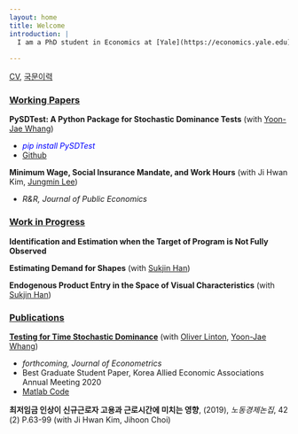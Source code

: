 ```yaml
---
layout: home
title: Welcome
introduction: |
  I am a PhD student in Economics at [Yale](https://economics.yale.edu)
  
---
```


[CV](https://github.com/lee-kyungho/lee-kyungho.github.io/raw/main/assets/CV_kyungholee_Jan2023.pdf),
[국문이력](https://github.com/lee-kyungho/lee-kyungho.github.io/raw/main/assets/CV_kor_KHLEE_Jan2023.pdf)

###  <ins>Working Papers</ins>

**PySDTest: A Python Package for Stochastic Dominance Tests** (with [Yoon-Jae Whang](https://sites.google.com/site/whangyjhomepage/)) 
  - <span style="color:blue"> *pip install PySDTest* </span>
  - [Github](https://github.com/lee-kyungho/pysdtest)

**Minimum Wage, Social Insurance Mandate, and Work Hours** (with Ji Hwan Kim, [Jungmin Lee](https://sites.google.com/view/jungminlee71/))
  - *R&R, Journal of Public Economics*

###  <ins>Work in Progress</ins>

**Identification and Estimation when the Target of Program is Not Fully Observed** 

**Estimating Demand for Shapes** (with [Sukjin Han](https://sukjinhan.com/))

**Endogenous Product Entry in the Space of Visual Characteristics** (with [Sukjin Han](https://sukjinhan.com/))

### <ins> Publications </ins>

**[Testing for Time Stochastic Dominance](https://doi.org/10.1016/j.jeconom.2022.03.012)** (with [Oliver Linton](https://obl20.com/), [Yoon-Jae Whang](https://sites.google.com/site/whangyjhomepage/))
  - *forthcoming, Journal of Econometrics*
  - Best Graduate Student Paper, Korea Allied Economic Associations Annual Meeting 2020
  - [Matlab Code](https://github.com/lee-kyungho/Testing-for-TSD)

**최저임금 인상이 신규근로자 고용과 근로시간에 미치는 영향**, (2019), *노동경제논집*, 42 (2) P.63-99 
(with Ji Hwan Kim, Jihoon Choi)

